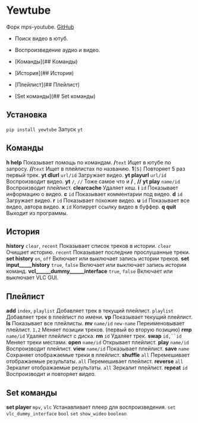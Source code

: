 # Yewtube
Форк mps-youtube.
[GitHub](https://github.com/mps-youtube/yewtube)
- Поиск видео в ютуб.
- Воспроизведение аудио и видео.

- [Команды](## Команды)
- [История](## История)
- [Плейлист](## Плейлист)
- [Set команды](## Set команды)

## Установка
`pip install yewtube`
Запуск `yt`

## Команды
__h help__
  Показывает помощь по командам.
__/__`text`
  Ищет в ютубе по запросу.
__//__`text`
  Ищет в плейлистах по названию.
__1__`[5]`
  Повторяет 5 раз первый трек.
__yt dlurl__ `url/id`
  Загружает видео.
__yt playurl__ `url/id`
  Воспроизводит видео.
__yt__ `/`, `//`
  Тоже самое что и __/__ , __//__
__yt play__ `name/id`
  Воспроизводит плейлист.
__clearcache__
  Удаляет кеш.
__i__ `id`
  Показывает информацию о видео.
__c__ `id`
  Показывает комментарии под видео.
__d__ `id`
  Загружает видео.
__r__ `id`
  Показывает похожие видео.
__u__ `id`
  Показывает все видео, автора видео.
__x__ `id`
  Копирует ссылку видео в буффер.
__q quit__
  Выходит из программы.

## История
__history__ `clear`, `recent`
  Показывает список треков в истории.
  `clear` Очищает историю.
  `recent` Показывает последние прослушанные треки.
__set history__ `on`, `off`
  Включает или выключает запись истории треков.
__set input_____history__ `true`, `false`
  Включает или выключает запись истории команд.
__vcl______dummy______interface__ `true`, `false`
  Включает или выключает VLC GUI. 

## Плейлист
__add__ `index`, `playlist`
  Добавляет трек в текущий плейлист.
  `playlist` Добавляет трек в плейлист по имени.
__vp__
  Показывает текущий плейлист.
__ls__
  Показывает все плейлисты.
__mv__ `name/id` `new-name`
  Переименовывает плейлист.
  `1,2` Меняет позиции треков. (первый во вторую позицию)
__rmp__ `name/id`
  Удаляет плейлист с диска.
__rm__ `id`
  Удаляет трек.
__swap__ `id,``id`
  Меняет треки местами.
__open__ `name/id`
  Открывает плейлист.
__play__ `name/id`
  Воспроизводит плейлист.
__view__ `name/id`
  Показывает плейлист.
__save__ `name`
  Сохраняет отображаемые треки в плейлист.
__shuffle__ `all`
  Перемешивает отображаемые результаты.
  `all` Перемешивает плейлист.
__reverse__ `all`
  Зеркалит отображаемые результаты.
  `all` Зеркалит плейлист.
__repeat__ `id`
  Воспроизводит и повторяет видео.

## Set команды
__set player__ `mpv`, `vlc`
  Устанавливает плеер для воспроизведения.
`set` `vlc_dummy_interface` `bool`
`set` `show_wideo` `boolean`
  
